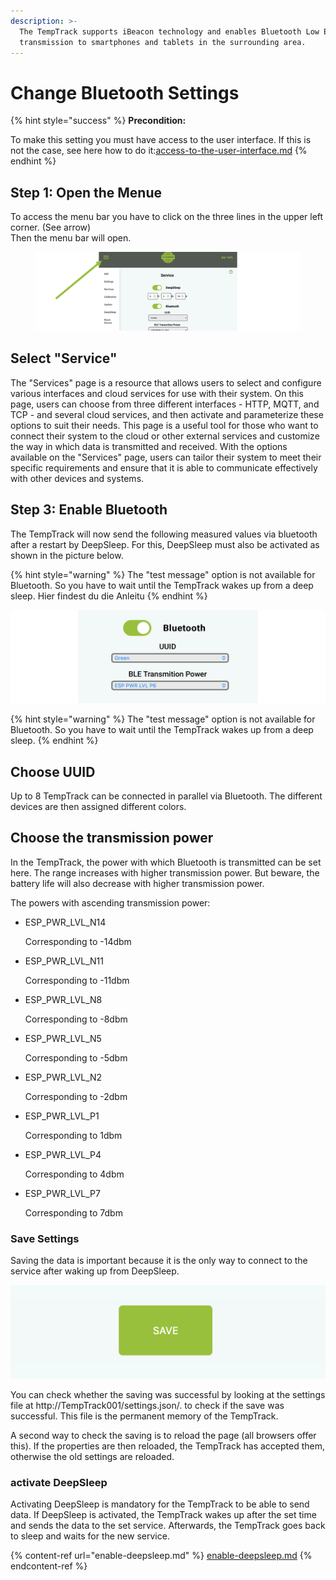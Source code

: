```yaml
---
description: >-
  The TempTrack supports iBeacon technology and enables Bluetooth Low Energy data
  transmission to smartphones and tablets in the surrounding area.
---
```


# Change Bluetooth Settings



{% hint style="success" %}
**Precondition:**

To make this setting you must have access to the user interface. If this is not the case, see here how to do it:[access-to-the-user-interface.md](access-to-the-user-interface.md "mention")
{% endhint %}

## Step 1: Open the Menue

To access the menu bar you have to click on the three lines in the upper left corner. (See arrow)\
Then the menu bar will open.

<figure><img src=".gitbook/assets/Folie4.png" alt=""><figcaption></figcaption></figure>

## Select "Service"

The "Services" page is a resource that allows users to select and configure various interfaces and cloud services for use with their system. On this page, users can choose from three different interfaces - HTTP, MQTT, and TCP - and several cloud services, and then activate and parameterize these options to suit their needs. This page is a useful tool for those who want to connect their system to the cloud or other external services and customize the way in which data is transmitted and received. With the options available on the "Services" page, users can tailor their system to meet their specific requirements and ensure that it is able to communicate effectively with other devices and systems.

## Step 3: Enable Bluetooth

The TempTrack will now send the following measured values via bluetooth after a restart by DeepSleep. For this, DeepSleep must also be activated as shown in the picture below.

{% hint style="warning" %}
The "test message" option is not available for Bluetooth. So you have to wait until the TempTrack wakes up from a deep sleep. Hier findest du die Anleitu
{% endhint %}

![Enabled Bluetooth](.gitbook/assets/Folie26.png)

{% hint style="warning" %}
The "test message" option is not available for Bluetooth. So you have to wait until the TempTrack wakes up from a deep sleep.
{% endhint %}

## Choose UUID

Up to 8 TempTrack can be connected in parallel via Bluetooth. The different devices are then assigned different colors.

## Choose the transmission power

In the TempTrack, the power with which Bluetooth is transmitted can be set here. The range increases with higher transmission power. But beware, the battery life will also decrease with higher transmission power.

The powers with ascending transmission power:

*   ESP\_PWR\_LVL\_N14

    Corresponding to -14dbm
*   ESP\_PWR\_LVL\_N11

    Corresponding to -11dbm
*   ESP\_PWR\_LVL\_N8

    Corresponding to -8dbm
*   ESP\_PWR\_LVL\_N5

    Corresponding to -5dbm
*   ESP\_PWR\_LVL\_N2

    Corresponding to -2dbm
*   ESP\_PWR\_LVL\_P1

    Corresponding to 1dbm
*   ESP\_PWR\_LVL\_P4

    Corresponding to 4dbm
*   ESP\_PWR\_LVL\_P7

    Corresponding to 7dbm

### Save Settings

Saving the data is important because it is the only way to connect to the service after waking up from DeepSleep.

![Pressing the "save" button saves the settings.](.gitbook/assets/Folie5.png)

You can check whether the saving was successful by looking at the settings file at http://TempTrack001/settings.json/. to check if the save was successful. This file is the permanent memory of the TempTrack.

A second way to check the saving is to reload the page (all browsers offer this). If the properties are then reloaded, the TempTrack has accepted them, otherwise the old settings are reloaded.

### activate DeepSleep

Activating DeepSleep is mandatory for the TempTrack to be able to send data. If DeepSleep is activated, the TempTrack wakes up after the set time and sends the data to the set service. Afterwards, the TempTrack goes back to sleep and waits for the new service.

{% content-ref url="enable-deepsleep.md" %}
[enable-deepsleep.md](enable-deepsleep.md)
{% endcontent-ref %}

